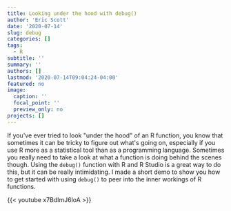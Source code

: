 ```yaml
---
title: Looking under the hood with debug()
author: 'Eric Scott'
date: '2020-07-14'
slug: debug
categories: []
tags:
  - R
subtitle: ''
summary: ''
authors: []
lastmod: '2020-07-14T09:04:24-04:00'
featured: no
image:
  caption: ''
  focal_point: ''
  preview_only: no
projects: []
---
```


If you've ever tried to look "under the hood" of an R function, you know that sometimes it can be tricky to figure out what's going on, especially if you use R more as a statistical tool than as a programming language. Sometimes you really need to take a look at what a function is doing behind the scenes though.  Using the `debug()` function with R and R Studio is a great way to do this, but it can be really intimidating. I made a short demo to show you how to get started with using `debug()` to peer into the inner workings of R functions.

{{< youtube x7BdImJ6loA >}}
